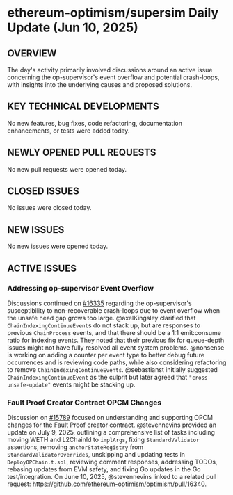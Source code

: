 # ethereum-optimism/supersim Daily Update (Jun 10, 2025)
## OVERVIEW 
The day's activity primarily involved discussions around an active issue concerning the op-supervisor's event overflow and potential crash-loops, with insights into the underlying causes and proposed solutions.

## KEY TECHNICAL DEVELOPMENTS
No new features, bug fixes, code refactoring, documentation enhancements, or tests were added today.

## NEWLY OPENED PULL REQUESTS
No new pull requests were opened today.

## CLOSED ISSUES
No issues were closed today.

## NEW ISSUES
No new issues were opened today.

## ACTIVE ISSUES
### Addressing op-supervisor Event Overflow
Discussions continued on [#16335](https://github.com/ethereum-optimism/supersim/issues/16335) regarding the op-supervisor's susceptibility to non-recoverable crash-loops due to event overflow when the unsafe head gap grows too large. @axelKingsley clarified that `ChainIndexingContinueEvent`s do not stack up, but are responses to previous `ChainProcess` events, and that there should be a 1:1 emit:consume ratio for indexing events. They noted that their previous fix for queue-depth issues might not have fully resolved all event system problems. @nonsense is working on adding a counter per event type to better debug future occurrences and is reviewing code paths, while also considering refactoring to remove `ChainIndexingContinueEvents`. @sebastianst initially suggested `ChainIndexingContinueEvent` as the culprit but later agreed that `"cross-unsafe-update"` events might be stacking up.

### Fault Proof Creator Contract OPCM Changes
Discussion on [#15789](https://github.com/ethereum-optimism/supersim/issues/15789) focused on understanding and supporting OPCM changes for the Fault Proof creator contract. @stevennevins provided an update on July 9, 2025, outlining a comprehensive list of tasks including moving WETH and L2ChainId to `implArgs`, fixing `StandardValidator` assertions, removing `anchorStateRegistry` from `StandardValidatorOverrides`, unskipping and updating tests in `DeployOPChain.t.sol`, reviewing comment responses, addressing TODOs, rebasing updates from EVM safety, and fixing Go updates in the Go test/integration. On June 10, 2025, @stevennevins linked to a related pull request: https://github.com/ethereum-optimism/optimism/pull/16340.
